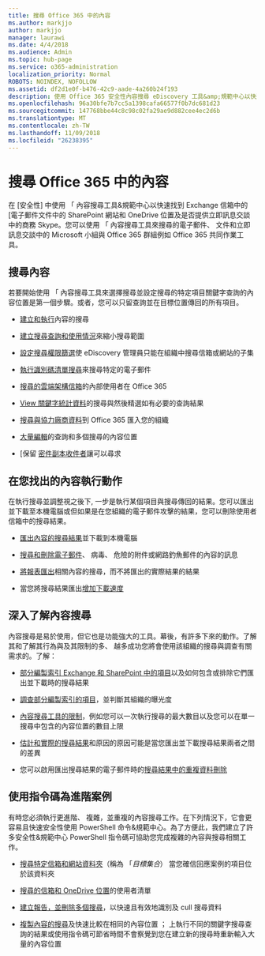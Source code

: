 ```yaml
---
title: 搜尋 Office 365 中的內容
ms.author: markjjo
author: markjjo
manager: laurawi
ms.date: 4/4/2018
ms.audience: Admin
ms.topic: hub-page
ms.service: o365-administration
localization_priority: Normal
ROBOTS: NOINDEX, NOFOLLOW
ms.assetid: df2d1e0f-b476-42c9-aade-4a260b24f193
description: 使用 Office 365 安全性內容搜尋 eDiscovery 工具&amp;規範中心以快速找到 Exchange 信箱中的 [電子郵件文件中的 SharePoint 網站和 OneDrive 位置及是否提供立即訊息交談中的商務 Skype。
ms.openlocfilehash: 96a30bfe7b7cc5a1398cafa66577f0b7dc681d23
ms.sourcegitcommit: 147768bbe44c8c98c02fa29ae9d882cee4ec2d6b
ms.translationtype: MT
ms.contentlocale: zh-TW
ms.lasthandoff: 11/09/2018
ms.locfileid: "26238395"
---
```

# <a name="search-for-content-in-office-365"></a>搜尋 Office 365 中的內容

在 [安全性] 中使用 「 內容搜尋工具&amp;規範中心以快速找到 Exchange 信箱中的 [電子郵件文件中的 SharePoint 網站和 OneDrive 位置及是否提供立即訊息交談中的商務 Skype。您可以使用 「 內容搜尋工具來搜尋的電子郵件、 文件和立即訊息交談中的 Microsoft 小組與 Office 365 群組例如 Office 365 共同作業工具。
  
## <a name="search-for-content"></a>搜尋內容

若要開始使用 「 內容搜尋工具來選擇搜尋並設定搜尋的特定項目關鍵字查詢的內容位置是第一個步驟。或者，您可以只留查詢並在目標位置傳回的所有項目。
  
- [建立和執行](content-search.md)內容的搜尋 
    
- [建立搜尋查詢和使用情況](keyword-queries-and-search-conditions.md)來縮小搜尋範圍 
    
- [設定搜尋權限篩選](permissions-filtering-for-content-search.md)使 eDiscovery 管理員只能在組織中搜尋信箱或網站的子集 
    
- [執行識別碼清單搜尋](csv-file-for-an-id-list-content-search.md)來搜尋特定的電子郵件 
    
- [搜尋的雲端架構信箱](search-cloud-based-mailboxes-for-on-premises-users.md)的內部使用者在 Office 365

- [View 關鍵字統計資料](view-keyword-statistics-for-content-search.md)的搜尋與然後精選如有必要的查詢結果 
    
- [搜尋與協力廠商資料](use-content-search-to-search-third-party-data-that-was-imported.md)到 Office 365 匯入您的組織 
    
- [大量編輯](bulk-edit-content-searches.md)的查詢和多個搜尋的內容位置 
    
- [保留 [密件副本收件者](https://docs.microsoft.com/exchange/policy-and-compliance/holds/preserve-bcc-recipients-and-group-members)讓可以尋求 

## <a name="perform-actions-on-content-you-find"></a>在您找出的內容執行動作

在執行搜尋並調整視之後下, 一步是執行某個項目與搜尋傳回的結果。您可以匯出並下載至本機電腦或但如果是在您組織的電子郵件攻擊的結果，您可以刪除使用者信箱中的搜尋結果。
  
- [匯出內容的搜尋結果](export-search-results.md)並下載到本機電腦 
    
- [搜尋和刪除電子郵件](search-for-and-delete-messages-in-your-organization.md)、 病毒、 危險的附件或網路釣魚郵件的內容的訊息 
    
- [將報表匯出](export-a-content-search-report.md)相關內容的搜尋，而不將匯出的實際結果的結果 
    
- 當您將搜尋結果匯出[增加下載速度](increase-download-speeds-when-exporting-ediscovery-results.md) 
    
## <a name="learn-more-about-content-search"></a>深入了解內容搜尋

內容搜尋是易於使用，但它也是功能強大的工具。幕後，有許多下來的動作。了解其和了解其行為與及其限制的多、 越多成功您將會使用該組織的搜尋與調查有關需求的。了解：
  
- [部分編製索引 Exchange 和 SharePoint 中的項目](partially-indexed-items-in-content-search.md)以及如何包含或排除它們匯出並下載時的搜尋結果 
    
- [調查部分編製索引的項目](investigating-partially-indexed-items-in-ediscovery.md)，並判斷其組織的曝光度 
    
- [內容搜尋工具的限制](limits-for-content-search.md)，例如您可以一次執行搜尋的最大數目以及您可以在單一搜尋中包含的內容位置的數目上限 
    
- [估計和實際的搜尋結果](differences-between-estimated-and-actual-ediscovery-search-results.md)和原因的原因可能是當您匯出並下載搜尋結果兩者之間的差異 
    
- 您可以啟用匯出搜尋結果的電子郵件時的[搜尋結果中的重複資料刪除](de-duplication-in-ediscovery-search-results.md) 
    
## <a name="use-scripts-for-advanced-scenarios"></a>使用指令碼為進階案例

有時您必須執行更進階、 複雜，並重複的內容搜尋工作。在下列情況下，它會更容易且快速安全性使用 PowerShell 命令&amp;規範中心。為了方便此，我們建立了許多安全性&amp;規範中心 PowerShell 指令碼可協助您完成複雜的內容與搜尋相關工作。
  
- [搜尋特定信箱和網站資料夾](use-content-search-for-targeted-collections.md)（稱為 「*目標集合*） 當您確信回應案例的項目位於該資料夾 
    
- [搜尋的信箱和 OneDrive 位置](search-the-mailbox-and-onedrive-for-business-for-a-list-of-users.md)的使用者清單 
    
- [建立報告，並刪除多個搜尋](create-report-on-and-delete-multiple-content-searches.md)，以快速且有效地識別及 cull 搜尋資料 
    
- [複製內容的搜尋](clone-a-content-search.md)及快速比較在相同的內容位置 ； 上執行不同的關鍵字搜尋查詢的結果或使用指令碼可節省時間不會察覺到您在建立新的搜尋時重新輸入大量的內容位置 
    

